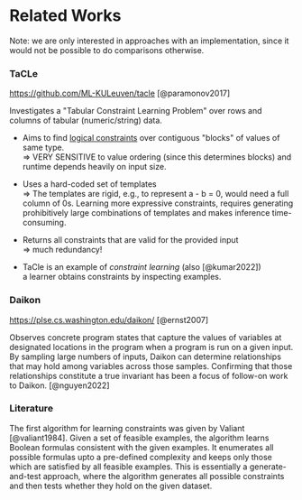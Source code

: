 # Related Works

Note: we are only interested in approaches with an implementation, since it would not be possible to do comparisons otherwise.

### TaCLe

<https://github.com/ML-KULeuven/tacle> [@paramonov2017]

Investigates a "Tabular Constraint Learning Problem" over rows and 
columns of tabular (numeric/string) data.   

* Aims to find [logical constraints](https://en.wikipedia.org/wiki/Constraint_programming#Constraint_satisfaction_problem)
  over contiguous "blocks" of values of same type.     
  => VERY SENSITIVE to value ordering (since this determines blocks) 
  and runtime depends heavily on input size. 

* Uses a hard-coded set of templates        
  => The templates are rigid, e.g., to represent a - b = 0, would need 
  a full column of 0s. Learning more expressive constraints, requires
  generating prohibitively large combinations of templates and makes 
  inference time-consuming.
 
* Returns all constraints that are valid for the provided input     
  => much redundancy!  

* TaCle is an example of _constraint learning_ (also [@kumar2022])     
  a learner obtains constraints by inspecting examples.

### Daikon

<https://plse.cs.washington.edu/daikon/> [@ernst2007] 

Observes concrete program states that capture the values of variables at
designated locations in the program when a program is run on a given 
input. By sampling large numbers of inputs, Daikon can determine 
relationships that may hold among variables across those samples. 
Confirming that those relationships constitute a true invariant has 
been a focus of follow-on work to Daikon. [@nguyen2022]





### Literature

The first algorithm for learning constraints was given by Valiant [@valiant1984]. 
Given a set of feasible examples, the algorithm learns Boolean formulas consistent with the given examples. 
It enumerates all possible formulas upto a pre-defined complexity and keeps only those which are satisfied by all feasible examples.
This is essentially a generate-and-test approach, where the algorithm generates all possible constraints and then tests whether they hold on the given dataset.

